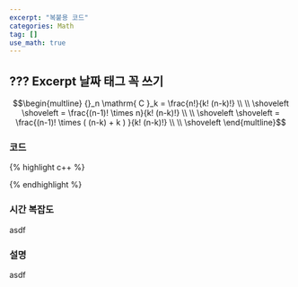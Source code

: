 ```yaml
---
excerpt: "복붙용 코드"
categories: Math
tag: []
use_math: true
---
```

## ??? Excerpt 날짜 태그 꼭 쓰기

$$\begin{multline} 
{}_n \mathrm{ C }_k =  \frac{n!}{k! (n-k)!}  \\ \\ \shoveleft
\shoveleft = \frac{(n-1)! \times n}{k! (n-k)!}  \\ \\ \shoveleft
\shoveleft = \frac{(n-1)! \times ( (n-k) + k ) }{k! (n-k)!}  \\ \\ \shoveleft
\end{multline}$$



### 코드

{% highlight c++ %}


{% endhighlight %}

### 시간 복잡도

asdf

### 설명

asdf

